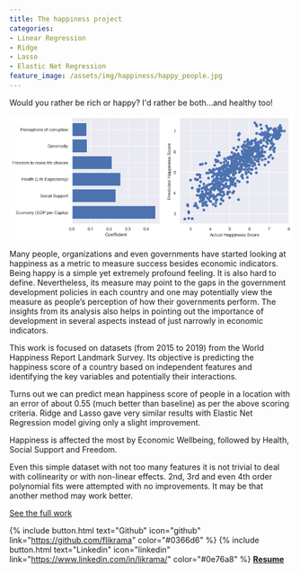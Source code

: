 ```yaml
---
title: The happiness project
categories:
- Linear Regression
- Ridge 
- Lasso
- Elastic Net Regression
feature_image: /assets/img/happiness/happy_people.jpg
---
```

Would you rather be rich or happy? I'd rather be both...and healthy too! 

![png](/assets/img/happiness/output_74_0.png)
 
Many people, organizations and even governments have started looking at happiness as a metric to measure success besides economic indicators.
Being happy is a simple yet extremely profound feeling. It is also hard to define. Nevertheless, its measure may point to the gaps in the government development policies in each country and one may potentially view the measure as people’s perception of how their governments perform.  The insights from its analysis also helps in pointing out the importance of development in several aspects instead of just narrowly in economic indicators.

This work is focused on datasets (from 2015 to 2019) from the World Happiness Report Landmark Survey. Its objective is predicting the happiness score of a country based on independent features and identifying the key variables and potentially their interactions.

Turns out we can predict mean happiness score of people in a location with an error of about 0.55 (much better than baseline) as per the above scoring criteria. Ridge and Lasso gave very similar results with Elastic Net Regression model giving only a slight improvement.

Happiness is affected the most by Economic Wellbeing, followed by Health, Social Support and Freedom. 

Even this simple dataset with not too many features it is not trivial to deal with collinearity or with non-linear effects. 2nd, 3rd and even 4th order polynomial fits were attempted with no improvements. It may be that another method may work better.

[See the full work](https://nbviewer.jupyter.org/github/flikrama/the_happiness_project/blob/master/the_Happiness.ipynb?flush_cache=true)


{% include button.html text="Github" icon="github" link="https://github.com/flikrama" color="#0366d6" %} {% include button.html text="Linkedin" icon="linkedin" link="https://www.linkedin.com/in/likrama/" color="#0e76a8" %}   [**Resume**](/assets/resume/Fatmir_Likrama.pdf)
